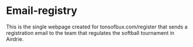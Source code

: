 # Email-registry
This is the single webpage created for tonsofbux.com/register that sends a registration email to the team that regulates the softball tournament in Airdrie.
